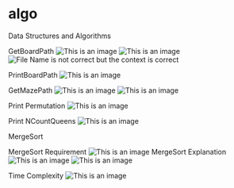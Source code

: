 # algo
Data Structures and Algorithms

GetBoardPath
![This is an image](/assets/images/GetBoardPath0.JPG)
![This is an image](/assets/images/GetBoardPath.JPG)
![File Name is not correct but the context is correct](/assets/images/GetMazePath3.jpg)

PrintBoardPath
![This is an image](/assets/images/PrintBoardPath0.JPG)

GetMazePath
![This is an image](/assets/images/GetMazePath0.JPG)
![This is an image](/assets/images/GetMazePath.JPG)


Print Permutation
![This is an image](/assets/images/GetPrintPermutation.JPG)

Print NCountQueens
![This is an image](/assets/images/PrintNQueens0.JPG)

MergeSort

MergeSort Requirement
![This is an image](/assets/images/MergeSortArray.JPG)
MergeSort Explanation
![This is an image](/assets/images/MergeSortArray1.JPG)
![This is an image](/assets/images/MergeSortArray2.JPG)


Time Complexity
![This is an image](/assets/images/TimeComplexity.JPG)
